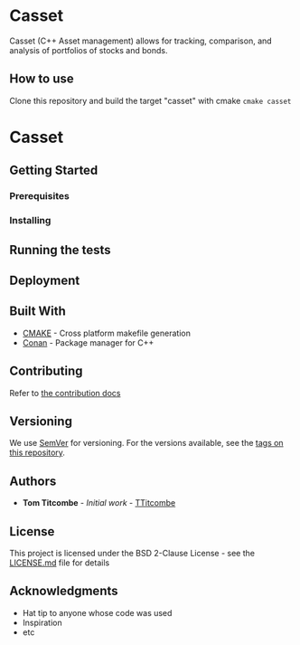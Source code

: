 # Casset

Casset (C++ Asset management) allows for tracking, comparison, and analysis of portfolios of stocks and bonds.

## How to use

Clone this repository and build the target "casset" with cmake 
```cmake casset```

# Casset

## Getting Started

### Prerequisites

### Installing

## Running the tests

## Deployment


## Built With

* [CMAKE](https://cmake.org/) - Cross platform makefile generation
* [Conan](https://conan.io/) - Package manager for C++

## Contributing

Refer to [the contribution docs](CONTRIBUTING.MD)


## Versioning

We use [SemVer](http://semver.org/) for versioning. For the versions available, see the [tags on this repository](https://github.com/ess-dmsc/project/tags).

## Authors

* **Tom Titcombe** - *Initial work* - [TTitcombe](https://github.com/TTitcombe)

## License

This project is licensed under the BSD 2-Clause License - see the [LICENSE.md](LICENSE.md) file for details

## Acknowledgments

* Hat tip to anyone whose code was used
* Inspiration
* etc
